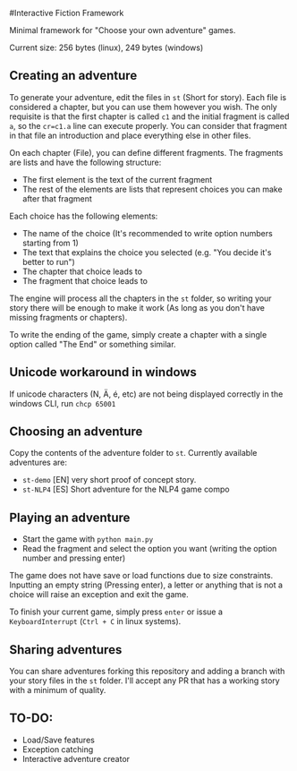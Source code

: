 #Interactive Fiction Framework

Minimal framework for "Choose your own adventure" games.  

Current size: 256 bytes (linux), 249 bytes (windows)

## Creating an adventure

To generate your adventure, edit the files in `st` (Short for story). Each file is considered a chapter, but you can use them however you wish. The only requisite is that the first chapter is called `c1` and the initial fragment is called `a`, so the `cr=c1.a` line can execute properly. You can consider that fragment in that file an introduction and place everything else in other files.  

On each chapter (File), you can define different fragments. The fragments are lists and have the following structure:  

* The first element is the text of the current fragment
* The rest of the elements are lists that represent choices you can make after that fragment

Each choice has the following elements:

* The name of the choice (It's recommended to write option numbers starting from 1)
* The text that explains the choice you selected (e.g. "You decide it's better to run")
* The chapter that choice leads to
* The fragment that choice leads to

The engine will process all the chapters in the `st` folder, so writing your story there will be enough to make it work (As long as you don't have missing fragments or chapters).  

To write the ending of the game, simply create a chapter with a single option called "The End" or something similar.  

## Unicode workaround in windows

If unicode characters (N, Ä, é, etc) are not being displayed correctly in the windows CLI, run `chcp 65001` 

## Choosing an adventure

Copy the contents of the adventure folder to `st`. Currently available adventures are:

 * `st-demo` [EN] very short proof of concept story.
 * `st-NLP4` [ES] Short adventure for the NLP4 game compo

## Playing an adventure

* Start the game with `python main.py`
* Read the fragment and select the option you want (writing the option number and pressing enter)

The game does not have save or load functions due to size constraints. Inputting an empty string (Pressing enter), a letter or anything that is not a choice will raise an exception and exit the game. 

To finish your current game, simply press `enter` or issue a `KeyboardInterrupt` (`Ctrl + C` in linux systems).

## Sharing adventures

You can share adventures forking this repository and adding a branch with your story files in the `st` folder. I'll accept any PR that has a working story with a minimum of quality.

## TO-DO:

* Load/Save features
* Exception catching
* Interactive adventure creator
